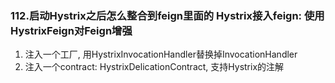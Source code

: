 ### 112.启动Hystrix之后怎么整合到feign里面的 Hystrix接入feign: 使用HystrixFeign对Feign增强  
1. 注入一个工厂, 用HystrixInvocationHandler替换掉InvocationHandler  
2. 注入一个contract: HystrixDelicationContract, 支持Hystrix的注解